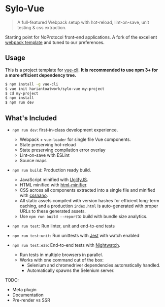 # Sylo-Vue

> A full-featured Webpack setup with hot-reload, lint-on-save, unit testing & css extraction.

Starting point for NoProtocol front-end applications. A fork of the excellent [webpack template](https://github.com/vuejs-templates/webpack) and tuned to our preferences.

## Usage

This is a project template for [vue-cli](https://github.com/vuejs/vue-cli). **It is recommended to use npm 3+ for a more efficient dependency tree.**

``` bash
$ npm install -g vue-cli
$ vue init hariantoatwork/sylo-vue my-project
$ cd my-project
$ npm install
$ npm run dev
```

## What's Included

- `npm run dev`: first-in-class development experience.
  - Webpack + `vue-loader` for single file Vue components.
  - State preserving hot-reload
  - State preserving compilation error overlay
  - Lint-on-save with ESLint
  - Source maps

- `npm run build`: Production ready build.
  - JavaScript minified with [UglifyJS](https://github.com/mishoo/UglifyJS2).
  - HTML minified with [html-minifier](https://github.com/kangax/html-minifier).
  - CSS across all components extracted into a single file and minified with [cssnano](https://github.com/ben-eb/cssnano).
  - All static assets compiled with version hashes for efficient long-term caching, and a production `index.html` is auto-generated with proper URLs to these generated assets.
  - Use `npm run build --report`to build with bundle size analytics.

- `npm run test`: Run linter, unit and end-to-end tests

- `npm run test:unit`: Run unittests with [Jest](https://facebook.github.io/jest/) with watch enabled

- `npm run test:e2e`: End-to-end tests with [Nightwatch](http://nightwatchjs.org/).
  - Run tests in multiple browsers in parallel.
  - Works with one command out of the box:
    - Selenium and chromedriver dependencies automatically handled.
    - Automatically spawns the Selenium server.

TODO:

- Meta plugin
- Documentation
- Pre-render vs SSR
